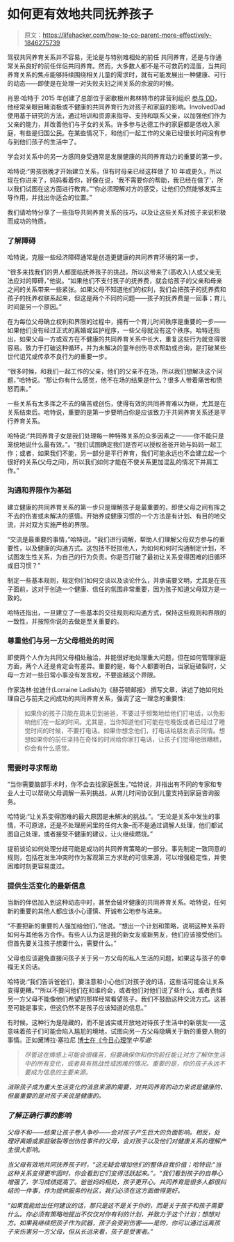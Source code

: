 # 如何更有效地共同抚养孩子

> 原文：<https://lifehacker.com/how-to-co-parent-more-effectively-1846275739>

驾驭共同养育关系并不容易，无论是与特别难相处的前任 共同养育，还是与你通常关系良好的前任伴侣共同养育。然而，大多数人都不是不可救药的混蛋，当共同养育关系的焦点能够持续围绕相关儿童的需求时，就有可能发展出一种健康、可行的动态——即使是在处理一对失败夫妇之间关系的余波的时候。



肖恩·哈特于 2015 年创建了总部位于密歇根州弗林特市的非营利组织 [参与 DD](https://www.involveddad.org/)，他经常亲眼目睹消极或不健康的共同养育行为对孩子和家庭的影响。InvolvedDad 使用基于研究的方法，通过培训和资源来指导、支持和联系父亲，以加强他们作为父亲的能力，并改善他们与子女的关系。许多参与达德工作的家庭都是低收入家庭，有些是归国公民。在某些情况下，和他们一起工作的父亲已经很长时间没有参与到他们孩子的生活中了。

学会对关系中的另一方感同身受通常是发展健康的共同养育动力的重要的第一步。

哈特说:“男孩很晚才开始建立关系，但有时母亲已经这样做了 10 年或更久，所以现在你进来了，妈妈看着你，好像在说，‘我不需要你的帮助，我已经在做了’，所以我们试图在这方面进行教育。”“你必须理解对方的感受，让他们仍然能够发挥主导作用，并找出你适合的位置。”

我们请哈特分享了一些指导共同养育关系的技巧，以及让这些关系对孩子来说积极而成功的特质。

### **了解障碍**

哈特说，克服一些经济障碍通常是创造更健康的共同养育环境的第一步。

“很多来找我们的男人都面临抚养孩子的挑战，所以这带来了(高收入)人或父亲无法应对的障碍，”他说。“如果他们不支付孩子的抚养费，就会给孩子的父亲和母亲之间的关系带来一些紧张。如果父母不知道他们的权利，我们会把孩子的抚养费和孩子的抚养权联系起来，但这是两个不同的问题——孩子的抚养费是一回事；育儿时间是另一个原因。”

在为每位父母确立权利和界限的过程中，拥有一个育儿时间秩序是重要的一步——如果他们没有经过正式的离婚或监护程序，一些父母就没有这个秩序。哈特还指出，如果父母一方或双方在不健康的共同养育关系中长大，重复这些行为就变得很容易。致力于打破这种循环，并为未解决的童年创伤寻求帮助或咨询，是打破某些世代诅咒或传承不良行为的重要一步。

“很多时候，和我们一起工作的父亲，他们的父亲不在场，所以我们想解决这个问题，”哈特说。“那让你有什么感觉，他不在场的结果是什么？很多人带着痛苦和愤怒而来。”

一些关系有太多挥之不去的痛苦或创伤，使得有效的共同养育难以为继，尤其是在关系结束后。哈特说，重要的是第一步要明白你是应该致力于共同养育关系还是平行养育关系。

哈特说:“共同养育子女是我们处理每一种特殊关系的众多因素之一——你不能只是笼统地说什么最有效。”。“我们试图确定我们是否可以授权爸爸开始与妈妈一起工作；或者，如果我们不能，另一部分是平行养育，我们可能永远也不会建立起一个很好的关系(父母之间)，所以我们如何才能在不使关系更加混乱的情况下并肩工作。”

### **沟通和界限作为基础**

建立健康的共同养育关系的第一步只是理解孩子是最重要的，即使父母之间有挥之不去的伤害或未解决的感情。开始养成健康习惯的一个方法是有计划、有目的地交流，并对双方实施严格的界限。

“交流是最重要的事情，”哈特说。“我们进行调解，帮助人们理解父母双方参与的重要性，以及健康的沟通方式。这包括不贬损他人，为如何和何时沟通制定计划，不试图发生性关系，为自己的行为负责。你是否打破了最初让关系变得困难的旧循环或旧习惯？”

制定一些基本规则，规定你们如何交谈以及谈论什么，并承诺要文明，尤其是在孩子面前，这对于创造一个健康、信任的氛围非常重要，因为孩子知道父母双方是一致的。

哈特还指出，一旦建立了一些基本的交往规则和沟通方式，保持这些规则和界限的一致性，并按照你说的去做是至关重要的。

### **尊重他们与另一方父母相处的时间**

即使两个人作为共同父母相处融洽，并能很好地处理重大问题，但在如何管理家庭方面，两个人还是肯定会有差异。重要的是，每个人都要明白，当家庭破裂时，父母一方对一些日常小事没有发言权，不要逾越这个界限。

作家洛林·拉迪什(Lorraine Ladish)为《赫芬顿邮报》 撰写文章，讲述了她如何处理自己与前夫之间成功的共同养育关系，强调了这一理念的重要性:

> 如果你的孩子只能在周末见到爸爸，不要过于频繁地给他们打电话，以免影响他们在一起的时间。尤其是，当你知道他们可能在吃晚饭或者已经过了睡觉时间的时候，不要打电话。如果你想念他们，打电话给朋友表示同情。想想如果你的前任坚持在奇怪的时间给你家打电话，让孩子们觉得他很糟糕，你会有什么感觉。

### 需要时寻求帮助

“当你需要脑部手术时，你不会去找家庭医生，”哈特说，并指出有不同的专家和专业人士可以帮助父母调解一系列挑战，从育儿时间协议到儿童支持到家庭咨询服务。

哈特说:“让关系变得困难的最大原因是未解决的挑战。”。“无论是关系中发生的事情，不可原谅，还是不处理房间里的任何大象–而不是通过调解人处理，他们都试图自己处理，或者接受不健康的建议，让火继续燃烧。”

提前谈论如何处理分歧可能是成功的共同养育策略的一部分。事先制定一致同意的规则，包括在发生冲突时作为客观第三方求助的可信来源，可以增强稳定性，并使困难时刻更容易度过。

### **提供生活变化的最新信息**

当新的伴侣加入到这种动态中时，甚至会破坏健康的共同养育关系。哈特说，任何新的重要的其他人都应该小心谨慎、开诚布公地参与进来。

“不要把新的重要的人强加给他们，”他说。“想出一个计划和策略，说明这种关系将如何与其他各方合作。有些人认为这是我的新女友或新男友，他们应该接受他们。但首先要关注孩子想要什么，需要什么。”

父母也应该避免直接问孩子关于另一方父母的私人生活的问题，如果这与孩子的幸福无关的话。

哈特说:“我们告诉爸爸们，要注意和小心他们对孩子说的话，这些话可能会让关系变得更糟。”“所以不要问他们在和谁约会，或者他们对他们说了些什么，或者责怪另一方父母不能像他们希望的那样经常看望孩子。我们不鼓励这种交流方式。这甚至可能是事实，但这仍然不是孩子应该知道的信息。”

有时候，这种行为是隐藏的，而不是诚实或开放地对待孩子生活中的新朋友——这意味着孩子们可能会陷入尴尬的境地，试图向另一方父母隐瞒关于新的重要人物的事情。正如黛博拉·塞拉尼 [博士在《今日心理学](https://www.psychologytoday.com/us/blog/two-takes-depression/201203/the-dos-and-donts-co-parenting-well)*中写道:*

> *尽管这在情感上可能会很痛苦，但要确保你和你的前任能让对方了解你生活中的所有变化，或者具有挑战性或困难的情况。重要的是，你的孩子永远不要成为信息的主要来源。*

*消除孩子成为重大生活变化的消息来源的需要，对共同养育的动力来说是健康的，但最重要的是对孩子来说是健康的。*

### ***了解正确行事的影响***

*父母不和——结果让孩子卷入争吵——会对孩子产生巨大的负面影响。相反，处理好离婚或家庭破裂等创伤性事件的父母，会对孩子以及他们对健康关系的理解产生很大影响。*

*当父母有效地共同抚养孩子时，“这无疑会增加他们的整体自我价值；哈特说:“当这种关系变得更牢固时，你会看到它们变得活跃起来。”。“我们看到孩子的自尊心增强了，学习成绩提高了。爸爸妈妈相处，孩子更开心。共同养育是很多人都很纠结的一件事，作为提供服务的社区，我们必须在这方面做得更好。*

*“如果我能给出任何建议的话，那只是这不是关于你的，而是关于孩子和孩子需要什么。你必须有策略地提出不仅仅对你有利的计划，并致力于这个计划；想想对方。如果我继续把孩子作为武器，孩子会受到伤害——是的，你可以通过远离孩子来伤害另一方父母，但从长远来看，孩子是受害者。”*